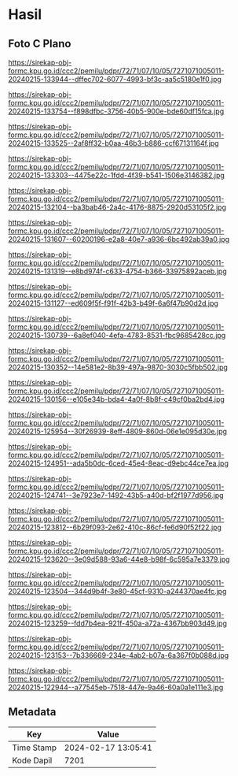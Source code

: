 # Hasil

## Foto C Plano

https://sirekap-obj-formc.kpu.go.id/ccc2/pemilu/pdpr/72/71/07/10/05/7271071005011-20240215-133944--dffec702-6077-4993-bf3c-aa5c5180e1f0.jpg

https://sirekap-obj-formc.kpu.go.id/ccc2/pemilu/pdpr/72/71/07/10/05/7271071005011-20240215-133754--f898dfbc-3756-40b5-900e-bde60df15fca.jpg

https://sirekap-obj-formc.kpu.go.id/ccc2/pemilu/pdpr/72/71/07/10/05/7271071005011-20240215-133525--2af8ff32-b0aa-46b3-b886-ccf67131164f.jpg

https://sirekap-obj-formc.kpu.go.id/ccc2/pemilu/pdpr/72/71/07/10/05/7271071005011-20240215-133303--4475e22c-1fdd-4f39-b541-1506e3146382.jpg

https://sirekap-obj-formc.kpu.go.id/ccc2/pemilu/pdpr/72/71/07/10/05/7271071005011-20240215-132104--ba3bab46-2a4c-4176-8875-2920d53105f2.jpg

https://sirekap-obj-formc.kpu.go.id/ccc2/pemilu/pdpr/72/71/07/10/05/7271071005011-20240215-131607--60200196-e2a8-40e7-a936-6bc492ab39a0.jpg

https://sirekap-obj-formc.kpu.go.id/ccc2/pemilu/pdpr/72/71/07/10/05/7271071005011-20240215-131319--e8bd974f-c633-4754-b366-33975892aceb.jpg

https://sirekap-obj-formc.kpu.go.id/ccc2/pemilu/pdpr/72/71/07/10/05/7271071005011-20240215-131127--ed609f5f-f91f-42b3-b49f-6a6f47b90d2d.jpg

https://sirekap-obj-formc.kpu.go.id/ccc2/pemilu/pdpr/72/71/07/10/05/7271071005011-20240215-130739--6a8ef040-4efa-4783-8531-fbc9685428cc.jpg

https://sirekap-obj-formc.kpu.go.id/ccc2/pemilu/pdpr/72/71/07/10/05/7271071005011-20240215-130352--14e581e2-8b39-497a-9870-3030c5fbb502.jpg

https://sirekap-obj-formc.kpu.go.id/ccc2/pemilu/pdpr/72/71/07/10/05/7271071005011-20240215-130156--e105e34b-bda4-4a0f-8b8f-c49cf0ba2bd4.jpg

https://sirekap-obj-formc.kpu.go.id/ccc2/pemilu/pdpr/72/71/07/10/05/7271071005011-20240215-125954--30f26939-8eff-4809-860d-06e1e095d30e.jpg

https://sirekap-obj-formc.kpu.go.id/ccc2/pemilu/pdpr/72/71/07/10/05/7271071005011-20240215-124951--ada5b0dc-6ced-45e4-8eac-d9ebc44ce7ea.jpg

https://sirekap-obj-formc.kpu.go.id/ccc2/pemilu/pdpr/72/71/07/10/05/7271071005011-20240215-124741--3e7923e7-1492-43b5-a40d-bf2f1977d956.jpg

https://sirekap-obj-formc.kpu.go.id/ccc2/pemilu/pdpr/72/71/07/10/05/7271071005011-20240215-123812--6b29f093-2e62-410c-86cf-fe6d90f52f22.jpg

https://sirekap-obj-formc.kpu.go.id/ccc2/pemilu/pdpr/72/71/07/10/05/7271071005011-20240215-123620--3e09d588-93a6-44e8-b98f-6c595a7e3379.jpg

https://sirekap-obj-formc.kpu.go.id/ccc2/pemilu/pdpr/72/71/07/10/05/7271071005011-20240215-123504--344d9b4f-3e80-45cf-9310-a244370ae4fc.jpg

https://sirekap-obj-formc.kpu.go.id/ccc2/pemilu/pdpr/72/71/07/10/05/7271071005011-20240215-123259--fdd7b4ea-921f-450a-a72a-4367bb903d49.jpg

https://sirekap-obj-formc.kpu.go.id/ccc2/pemilu/pdpr/72/71/07/10/05/7271071005011-20240215-123153--7b336669-234e-4ab2-b07a-6a367f0b088d.jpg

https://sirekap-obj-formc.kpu.go.id/ccc2/pemilu/pdpr/72/71/07/10/05/7271071005011-20240215-122944--a77545eb-7518-447e-9a46-60a0a1e111e3.jpg


## Metadata

| Key        | Value               |
| ---------- | ------------------- |
| Time Stamp | 2024-02-17 13:05:41 |
| Kode Dapil | 7201                |



